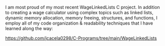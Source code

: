 I am most proud of my most recent WageLinkedLists C project. In addition to creating a wage calculator using complex topics such as linked lists, dynamic memory allocation, memory freeing, structures, and functions, I employ all of my code organization & readability techniques that I have learned along the way:

https://github.com/jcacela0298/C-Programs/tree/main/WageLinkedLists
